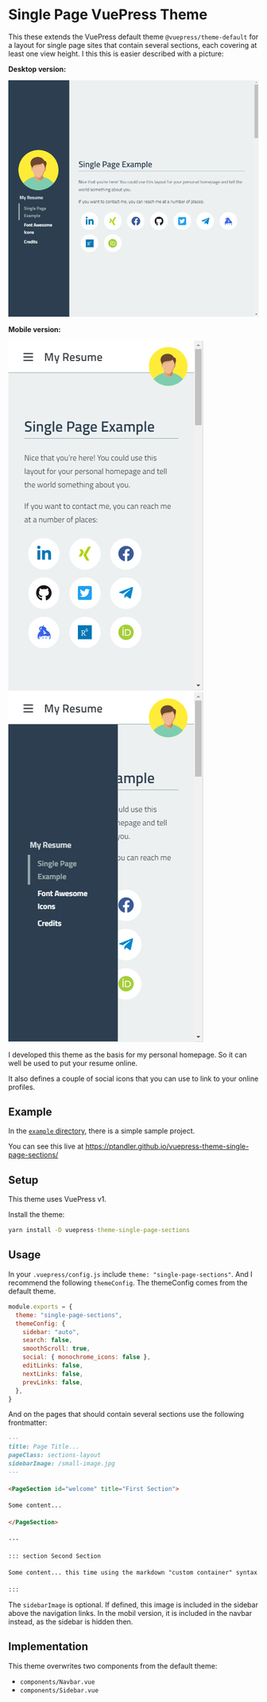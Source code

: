 # Single Page VuePress Theme

This these extends the VuePress default theme `@vuepress/theme-default` for a layout for single page sites that contain several sections, each covering at least one view height.
I this this is easier described with a picture:

**Desktop version:**

![vuepress-theme-single-page-sections on desktop](./example/desktop.png)

**Mobile version:**

![vuepress-theme-single-page-sections on mobile](./example/mobile.png)
![vuepress-theme-single-page-sections on mobile with menu open](./example/mobile-with-menu.png)

I developed this theme as the basis for my personal homepage. So it can well be used to put your resume online.

It also defines a couple of social icons that you can use to link to your online profiles.

## Example

In the [`example` directory](./example/README.md), there is a simple sample project.

You can see this live at https://ptandler.github.io/vuepress-theme-single-page-sections/

## Setup

This theme uses VuePress v1.

Install the theme:

```cmd
yarn install -D vuepress-theme-single-page-sections
```

## Usage

In your `.vuepress/config.js` include `theme: "single-page-sections"`. And I recommend the following `themeConfig`. The themeConfig comes from the default theme.

```js
module.exports = {
  theme: "single-page-sections",
  themeConfig: {
    sidebar: "auto",
    search: false,
    smoothScroll: true,
    social: { monochrome_icons: false },
    editLinks: false,
    nextLinks: false,
    prevLinks: false,
  },
}
```

And on the pages that should contain several sections use the following frontmatter:

```md
---
title: Page Title...
pageClass: sections-layout
sidebarImage: /small-image.jpg
---

<PageSection id="welcome" title="First Section">

Some content...

</PageSection>

---

::: section Second Section

Some content... this time using the markdown "custom container" syntax.

:::
```

The `sidebarImage` is optional. If defined, this image is included in the sidebar above the navigation links. In the mobil version, it is included in the navbar instead, as the sidebar is hidden then.

## Implementation

This theme overwrites two components from the default theme:

- `components/Navbar.vue`
- `components/Sidebar.vue`
